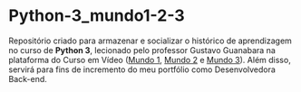 # Python-3_mundo1-2-3
 Repositório criado para armazenar e socializar o histórico de aprendizagem no curso de **Python 3**, lecionado pelo professor Gustavo Guanabara na plataforma do Curso em Vídeo ([Mundo 1](https://www.cursoemvideo.com/curso/python-3-mundo-1/), [Mundo 2](https://www.cursoemvideo.com/curso/python-3-mundo-2/) e [Mundo 3](https://www.cursoemvideo.com/curso/python-3-mundo-3/)). Além disso, servirá para fins de incremento do meu portfólio como Desenvolvedora Back-end.

